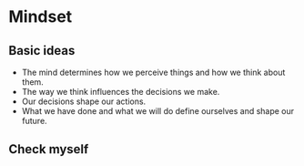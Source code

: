 # Mindset

## Basic ideas

- The mind determines how we perceive things and how we think about them.
- The way we think influences the decisions we make.
- Our decisions shape our actions.
- What we have done and what we will do define ourselves and shape our future.

## Check myself


